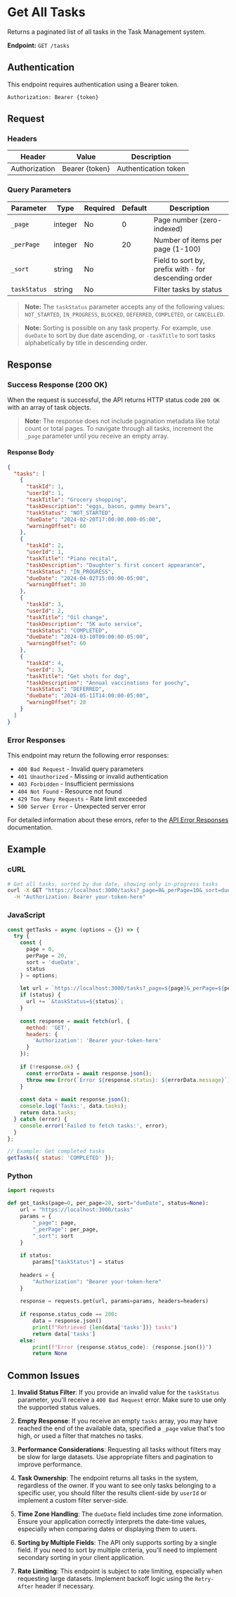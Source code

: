 # Get All Tasks

Returns a paginated list of all tasks in the Task Management system.

**Endpoint:** `GET /tasks`

## Authentication

This endpoint requires authentication using a Bearer token.

```
Authorization: Bearer {token}
```

## Request

### Headers

| Header | Value | Description |
|--------|-------|-------------|
| Authorization | Bearer {token} | Authentication token |

### Query Parameters

| Parameter | Type | Required | Default | Description |
|-----------|------|----------|---------|-------------|
| `_page` | integer | No | 0 | Page number (zero-indexed) |
| `_perPage` | integer | No | 20 | Number of items per page (1-100) |
| `_sort` | string | No | | Field to sort by, prefix with `-` for descending order |
| `taskStatus` | string | No | | Filter tasks by status |

> **Note:** The `taskStatus` parameter accepts any of the following values: `NOT_STARTED`, `IN_PROGRESS`, `BLOCKED`, `DEFERRED`, `COMPLETED`, or `CANCELLED`.

> **Note:** Sorting is possible on any task property. For example, use `dueDate` to sort by due date ascending, or `-taskTitle` to sort tasks alphabetically by title in descending order.

## Response

### Success Response (200 OK)

When the request is successful, the API returns HTTP status code `200 OK` with an array of task objects.

> **Note:** The response does not include pagination metadata like total count or total pages. To navigate through all tasks, increment the `_page` parameter until you receive an empty array.

#### Response Body

```json
{
  "tasks": [
    {
      "taskId": 1,
      "userId": 1,
      "taskTitle": "Grocery shopping",
      "taskDescription": "eggs, bacon, gummy bears",
      "taskStatus": "NOT_STARTED",
      "dueDate": "2024-02-20T17:00:00.000-05:00",
      "warningOffset": 60
    },
    {
      "taskId": 2,
      "userId": 1,
      "taskTitle": "Piano recital",
      "taskDescription": "Daughter's first concert appearance",
      "taskStatus": "IN_PROGRESS",
      "dueDate": "2024-04-02T15:00:00-05:00",
      "warningOffset": 30
    },
    {
      "taskId": 3,
      "userId": 2,
      "taskTitle": "Oil change",
      "taskDescription": "5K auto service",
      "taskStatus": "COMPLETED",
      "dueDate": "2024-03-10T09:00:00-05:00",
      "warningOffset": 60
    },
    {
      "taskId": 4,
      "userId": 3,
      "taskTitle": "Get shots for dog",
      "taskDescription": "Annual vaccinations for poochy",
      "taskStatus": "DEFERRED",
      "dueDate": "2024-05-11T14:00:00-05:00",
      "warningOffset": 20
    }
  ]
}
```

### Error Responses

This endpoint may return the following error responses:

- `400 Bad Request` - Invalid query parameters
- `401 Unauthorized` - Missing or invalid authentication
- `403 Forbidden` - Insufficient permissions
- `404 Not Found` - Resource not found
- `429 Too Many Requests` - Rate limit exceeded
- `500 Server Error` - Unexpected server error

For detailed information about these errors, refer to the [API Error Responses](error-responses.md) documentation.

## Example

### cURL

```bash
# Get all tasks, sorted by due date, showing only in-progress tasks
curl -X GET "https://localhost:3000/tasks?_page=0&_perPage=10&_sort=dueDate&taskStatus=IN_PROGRESS" \
  -H "Authorization: Bearer your-token-here"
```

### JavaScript

```javascript
const getTasks = async (options = {}) => {
  try {
    const {
      page = 0,
      perPage = 20,
      sort = 'dueDate',
      status
    } = options;
    
    let url = `https://localhost:3000/tasks?_page=${page}&_perPage=${perPage}&_sort=${sort}`;
    if (status) {
      url += `&taskStatus=${status}`;
    }
    
    const response = await fetch(url, {
      method: 'GET',
      headers: {
        'Authorization': 'Bearer your-token-here'
      }
    });
    
    if (!response.ok) {
      const errorData = await response.json();
      throw new Error(`Error ${response.status}: ${errorData.message}`);
    }
    
    const data = await response.json();
    console.log('Tasks:', data.tasks);
    return data.tasks;
  } catch (error) {
    console.error('Failed to fetch tasks:', error);
  }
};

// Example: Get completed tasks
getTasks({ status: 'COMPLETED' });
```

### Python

```python
import requests

def get_tasks(page=0, per_page=20, sort="dueDate", status=None):
    url = "https://localhost:3000/tasks"
    params = {
        "_page": page,
        "_perPage": per_page,
        "_sort": sort
    }
    
    if status:
        params["taskStatus"] = status
        
    headers = {
        "Authorization": "Bearer your-token-here"
    }
    
    response = requests.get(url, params=params, headers=headers)
    
    if response.status_code == 200:
        data = response.json()
        print(f"Retrieved {len(data['tasks'])} tasks")
        return data['tasks']
    else:
        print(f"Error {response.status_code}: {response.json()}")
        return None
```

## Common Issues

1. **Invalid Status Filter**: If you provide an invalid value for the `taskStatus` parameter, you'll receive a `400 Bad Request` error. Make sure to use only the supported status values.

2. **Empty Response**: If you receive an empty `tasks` array, you may have reached the end of the available data, specified a `_page` value that's too high, or used a filter that matches no tasks.

3. **Performance Considerations**: Requesting all tasks without filters may be slow for large datasets. Use appropriate filters and pagination to improve performance.

4. **Task Ownership**: The endpoint returns all tasks in the system, regardless of the owner. If you want to see only tasks belonging to a specific user, you should filter the results client-side by `userId` or implement a custom filter server-side.

5. **Time Zone Handling**: The `dueDate` field includes time zone information. Ensure your application correctly interprets the date-time values, especially when comparing dates or displaying them to users.

6. **Sorting by Multiple Fields**: The API only supports sorting by a single field. If you need to sort by multiple criteria, you'll need to implement secondary sorting in your client application.

7. **Rate Limiting**: This endpoint is subject to rate limiting, especially when requesting large datasets. Implement backoff logic using the `Retry-After` header if necessary.
